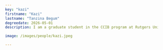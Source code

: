 ```yaml
---
key: "kazi"
firstname: "Kazi"
lastname: "Tanzina Begum"
degreedate: 2026-05-01
description: I am a graduate student in the CCIB program at Rutgers University–Camden, conducting research in Dr. Piccoli’s lab. I hold a Bachelor’s degree in Biochemistry and Biotechnology and am passionate about merging biology and mathematics to address real-world challenges. In my research at Dr. Piccoli’s lab, I apply mathematical modeling to investigate complex biological systems, focusing on diseases such as cancer and Parkinson’s. I am also exploring factors influencing AI adoption in healthcare. Through this work, I have developed a deep fascination with the intersection of mathematics and biology, using quantitative approaches to gain novel insights into biological processes. Beyond my research, I enjoy caring for my beloved cats, whose companionship brings joy and balance.  

image: /images/people/kazi.jpeg

---
```

